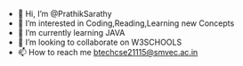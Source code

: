 - 👋 Hi, I’m @PrathikSarathy
- 👀 I’m interested in Coding,Reading,Learning new Concepts
- 🌱 I’m currently learning JAVA
- 💞️ I’m looking to collaborate on W3SCHOOLS
- 📫 How to reach me btechcse21115@smvec.ac.in

<!---
PrathikSarathy/PrathikSarathy is a ✨ special ✨ repository because its `README.md` (this file) appears on your GitHub profile.
You can click the Preview link to take a look at your changes.
--->
